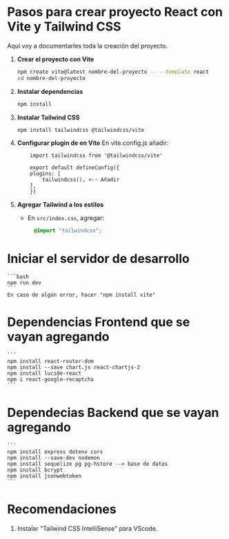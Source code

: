 # Pasos para crear proyecto React con Vite y Tailwind CSS

Aquí voy a documentarles toda la creación del proyecto.

1. **Crear el proyecto con Vite**
    ```bash
    npm create vite@latest nombre-del-proyecto -- --template react
    cd nombre-del-proyecto
    ```

2. **Instalar dependencias**
    ```bash
    npm install 
    ```

3. **Instalar Tailwind CSS**
    ```bash
    npm install tailwindcss @tailwindcss/vite
    ```

4. **Configurar plugin de en Vite**
    En vite.config.js añadir:
    ```
        import tailwindcss from '@tailwindcss/vite'
        
        export default defineConfig({
        plugins: [
            tailwindcss(), <-- Añadir
        ],
        })
    ```

5. **Agregar Tailwind a los estilos**
    - En `src/index.css`, agregar:
      ```css
        @import "tailwindcss";
      ```

# **Iniciar el servidor de desarrollo**
    ```bash
    npm run dev
    ```
    En caso de algún error, hacer "npm install vite"

# **Dependencias Frontend que se vayan agregando**
    ```
    npm install react-router-dom
    npm install --save chart.js react-chartjs-2
    npm install lucide-react
    npm i react-google-recaptcha
    ```

# **Dependecias Backend que se vayan agregando**
    ```
    npm install express dotenv cors
    npm install --save-dev nodemon
    npm install sequelize pg pg-hstore --> base de datos
    npm install bcrypt
    npm install jsonwebtoken
    ```

# Recomendaciones
1. Instalar "Tailwind CSS IntelliSense" para VScode.
